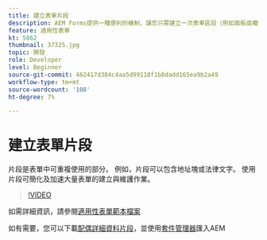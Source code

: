 ```yaml
---
title: 建立表單片段
description: AEM Forms提供一種便利的機制，讓您只需建立一次表單區段（例如面板或欄位群組），即可在最適化表單中重複使用。
feature: 適用性表單
kt: 5862
thumbnail: 37325.jpg
topic: 開發
role: Developer
level: Beginner
source-git-commit: 462417d384c4aa5d99110f1b8dadd165ea9b2a49
workflow-type: tm+mt
source-wordcount: '108'
ht-degree: 7%

---
```



# 建立表單片段

片段是表單中可重複使用的部分。 例如，片段可以包含地址塊或法律文字。 使用片段可簡化及加速大量表單的建立與維護作業。


>[!VIDEO](https://video.tv.adobe.com/v/37325/quality=9)



如需詳細資訊，請參閱[適用性表單範本檔案](https://experienceleague.adobe.com/docs/experience-manager-65/forms/adaptive-forms-basic-authoring/adaptive-form-fragments.html)

如有需要，您可以下載[配偶詳細資料片段](assets/spouse-details-fragment.zip)，並使用[套件管理器](http://localhost:4502/crx/packmgr/index.jsp)匯入AEM





